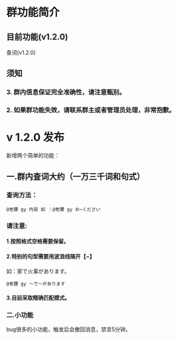 # 群功能简介
## 目前功能(v1.2.0)
查词(v1.2.0)
## 须知
### 3. 群内信息保证完全准确性，请注意甄别。
### 2. 如果群功能失效，请联系群主或者管理员处理，非常抱歉。

# v 1.2.0 发布
新增两个简单的功能：
## 一.群内查词大约（一万三千词和句式）
### 查询方法：
    @老腰 gy 内容 如 ：@老腰 gy お~ください
### 请注意:
#### 1.按照格式空格需要保留。
#### 2.特别的句型需要用波浪线隔开【~】
如：家で火事があります。

    @老腰 gy ～で～があります

#### 3.目前采取精确匹配模式。
### 二.小功能
bug很多的小功能，触发后会撤回消息，禁言5分钟。
